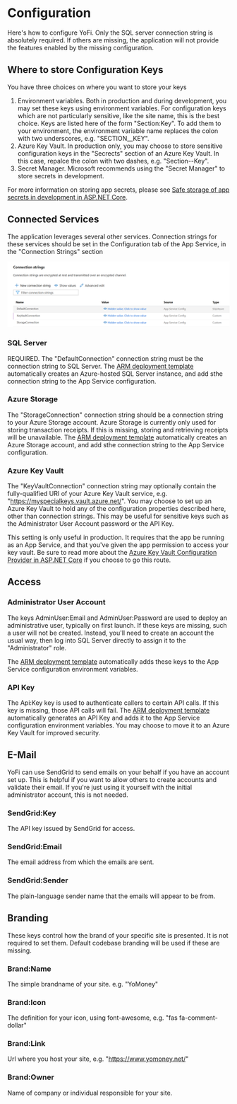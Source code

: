 # Configuration

Here's how to configure YoFi. Only the SQL server connection string is absolutely required. If others are missing, the application will
not provide the features enabled by the missing configuration.

## Where to store Configuration Keys

You have three choices on where you want to store your keys

1. Environment variables. Both in production and during development, you may set these keys using environment variables. For configuration
keys which are not particularly sensitive, like the site name, this is the best choice. Keys are listed here of the form "Section:Key". To
add them to your environment, the environment variable name replaces the colon with two underscores, e.g. "SECTION__KEY".
2. Azure Key Vault. In production only, you may choose to store sensitive configuration keys in the "Secrects" section of an Azure Key Vault. In this case,
repalce the colon with two dashes, e.g. "Section--Key".
3. Secret Manager. Microsoft recommends using the "Secret Manager" to store secrets in development. 

For more information on storing app secrets, please 
see [Safe storage of app secrets in development in ASP.NET Core](https://docs.microsoft.com/en-us/aspnet/core/security/app-secrets).

## Connected Services

The application leverages several other services. Connection strings for these services should be set in the Configuration tab of the App Service, in the "Connection Strings" section

![Connection Strings Configuration](/docs/images/connection-strings.png)

### SQL Server

REQUIRED. The "DefaultConnection" connection string must be the connection string to SQL Server. The [ARM deployment template](/deploy/ARM-Template.md) automatically creates an Azure-hosted SQL Server instance, and add sthe connection string to the App Service configuration. 

### Azure Storage

The "StorageConnection" connection string should be a connection string to your Azure Storage account. Azure Storage is currently only used for storing transaction receipts. If this is missing, storing and retrieving receipts will be unavailable. The [ARM deployment template](/deploy/ARM-Template.md) automatically creates an Azure Storage account, and add sthe connection string to the App Service configuration. 

### Azure Key Vault

The "KeyVaultConnection" connection string may optionally contain the fully-qualified URI of your Azure Key Vault service, e.g. "https://myspecialkeys.vault.azure.net/". You may choose to set up an Azure Key Vault to hold any of the configuration properties described here, other than connection strings. 
This may be useful for sensitive keys such as the Administrator User Account password or the API Key.

This setting is only useful in production. It requires that the app be running as an App Service, and that you've given the app permission
to access your key vault. Be sure to read more about the [Azure Key Vault Configuration Provider in ASP.NET Core](https://docs.microsoft.com/en-us/aspnet/core/security/key-vault-configuration) if you choose to go this route.

## Access

### Administrator User Account

The keys AdminUser:Email and AdminUser:Password are used to deploy an administrative user, typically on first launch. If these keys are missing, such a user will not be created. Instead, you'll need to create an account the usual way, then log into SQL Server directly to assign it to the "Administrator" role.

The [ARM deployment template](/deploy/ARM-Template.md) automatically adds these keys to the App Service configuration environment variables.

### API Key

The Api:Key key  is used to authenticate callers to certain API calls. If this key is missing, those API calls will fail. The [ARM deployment template](/deploy/ARM-Template.md) automatically generates an API Key and adds it to the App Service configuration environment variables. You may choose to move it to
an Azure Key Vault for improved security.

## E-Mail

YoFi can use SendGrid to send emails on your behalf if you have an account set up. This is helpful if you want to allow others to
create accounts and validate their email. If you're just using it yourself with the initial administrator account, this is not needed.

### SendGrid:Key

The API key issued by SendGrid for access.

### SendGrid:Email

The email address from which the emails are sent.

### SendGrid:Sender

The plain-language sender name that the emails will appear to be from.

## Branding

These keys control how the brand of your specific site is presented. It is not required to set them. Default codebase branding will be used if these are missing.

### Brand:Name

The simple brandname of your site. e.g. "YoMoney"

### Brand:Icon

The definition for your icon, using font-awesome, e.g. "fas fa-comment-dollar"

### Brand:Link

Url where you host your site, e.g. "https://www.yomoney.net/"

### Brand:Owner

Name of company or individual responsible for your site.
